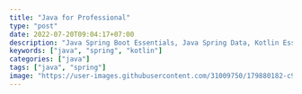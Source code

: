 ```yaml
---
title: "Java for Professional"
type: "post"
date: 2022-07-20T09:04:17+07:00
description: "Java Spring Boot Essentials, Java Spring Data, Kotlin Essentials"
keywords: ["java", "spring", "kotlin"]
categories: ["java"]
tags: ["java", "spring"]
image: "https://user-images.githubusercontent.com/31009750/179880182-c9ef3fc3-6a72-42e4-9d06-69ee336e085f.png"
---
```

